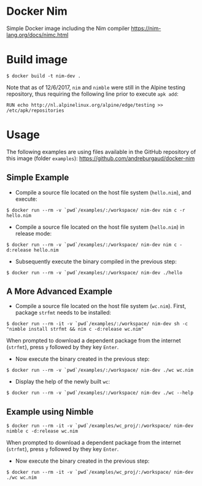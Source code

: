 # Docker Nim

Simple Docker image including the Nim compiler https://nim-lang.org/docs/nimc.html

# Build image

```
$ docker build -t nim-dev .
```

Note that as of 12/6/2017, `nim` and `nimble` were still in the Alpine testing repository, thus requiring the following line prior to execute `apk add`:

```
RUN echo http://nl.alpinelinux.org/alpine/edge/testing >> /etc/apk/repositories
```

# Usage

The following examples are using files available in the GitHub repository of this image (folder `examples`):
https://github.com/andreburgaud/docker-nim

## Simple Example

* Compile a source file located on the host file system (`hello.nim`), and execute:

```
$ docker run --rm -v `pwd`/examples/:/workspace/ nim-dev nim c -r hello.nim

```

* Compile a source file located on the host file system (`hello.nim`) in release mode:

```
$ docker run --rm -v `pwd`/examples/:/workspace/ nim-dev nim c -d:release hello.nim

```

* Subsequently execute the binary compiled in the previous step:

```
$ docker run --rm -v `pwd`/examples/:/workspace/ nim-dev ./hello

```

## A More Advanced Example


* Compile a source file located on the host file system (`wc.nim`). First, package `strfmt` needs to be installed:


```
$ docker run --rm -it -v `pwd`/examples/:/workspace/ nim-dev sh -c "nimble install strfmt && nim c -d:release wc.nim"
```

When prompted to download a dependent package from the internet (`strfmt`), press `y` followed by they key `Enter`.

* Now execute the binary created in the previous step:

```
$ docker run --rm -v `pwd`/examples/:/workspace/ nim-dev ./wc wc.nim
```

* Display the help of the newly built `wc`:

```
$ docker run --rm -v `pwd`/examples/:/workspace/ nim-dev ./wc --help
```

## Example using Nimble

```
$ docker run --rm -it -v `pwd`/examples/wc_proj/:/workspace/ nim-dev nimble c -d:release wc.nim

```

When prompted to download a dependent package from the internet (`strfmt`), press `y` followed by they key `Enter`.

* Now execute the binary created in the previous step:

```
$ docker run --rm -it -v `pwd`/examples/wc_proj/:/workspace/ nim-dev ./wc wc.nim
```

